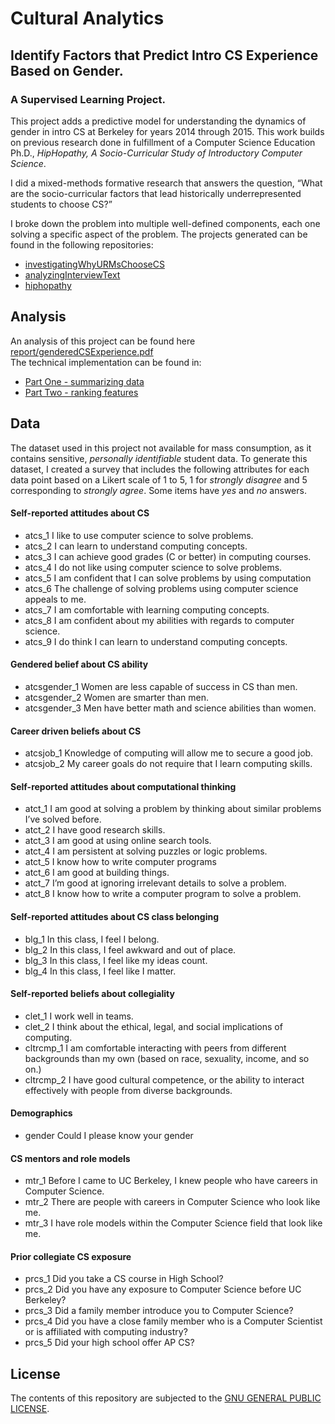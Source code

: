 # Cultural Analytics
## Identify Factors that Predict Intro CS Experience Based on Gender. 
### A Supervised Learning Project.   

This project adds a predictive model for understanding the dynamics of gender in intro CS at Berkeley for years 2014 through 2015. This work builds on previous research done in fulfillment of a Computer Science Education Ph.D., *HipHopathy, A Socio-Curricular Study of Introductory Computer Science*. 

I did a mixed-methods formative research that answers the question, “What are the socio-curricular factors that lead historically underrepresented students to choose CS?”

I broke down the problem into multiple well-defined components, each one solving a specific aspect of the problem. The projects generated can be found in the following repositories:
- [investigatingWhyURMsChooseCS](https://github.com/omoju/investigatingWhyURMsChooseCS)
- [analyzingInterviewText](https://github.com/omoju/AnalyzingInterviewText)
- [hiphopathy](https://github.com/omoju/hiphopathy)

## Analysis
An analysis of this project can be found here [report/genderedCSExperience.pdf](report/genderedCSExperience.pdf)   
The technical implementation can be found in:
- [Part One - summarizing data](part1_genderedCSExperience.ipynb)
- [Part Two - ranking features](part2_featureImportance.ipynb)



## Data

The dataset used in this project not available for mass consumption, as it contains sensitive, *personally identifiable* student data. To generate this dataset, I created a survey that includes the following attributes for each data point based on a Likert scale of 1 to 5, 1 for *strongly disagree* and 5 corresponding to *strongly agree*. Some items have *yes* and *no* answers.

#### Self-reported attitudes about CS
- atcs_1 I like to use computer science to solve problems.
- atcs_2 I can learn to understand computing concepts.
- atcs_3 I can achieve good grades (C or better) in computing courses.
- atcs_4 I do not like using computer science to solve problems.
- atcs_5 I am confident that I can solve problems by using computation
- atcs_6 The challenge of solving problems using computer science appeals to me.
- atcs_7 I am comfortable with learning computing concepts.
- atcs_8 I am confident about my abilities with regards to computer science.
- atcs_9 I do think I can learn to understand computing concepts.

#### Gendered belief about CS ability
- atcsgender_1 Women are less capable of success in CS than men.
- atcsgender_2 Women are smarter than men.
- atcsgender_3 Men have better math and science abilities than women.

#### Career driven beliefs about CS
- atcsjob_1 Knowledge of computing will allow me to secure a good job.
- atcsjob_2 My career goals do not require that I learn computing skills.

#### Self-reported attitudes about computational thinking
- atct_1 I am good at solving a problem by thinking about similar problems I’ve solved before.
- atct_2 I have good research skills.
- atct_3 I am good at using online search tools.
- atct_4 I am persistent at solving puzzles or logic problems.
- atct_5 I know how to write computer programs
- atct_6 I am good at building things.
- atct_7 I’m good at ignoring irrelevant details to solve a problem.
- atct_8 I know how to write a computer program to solve a problem.

#### Self-reported attitudes about CS class belonging
- blg_1 In this class, I feel I belong.
- blg_2 In this class, I feel awkward and out of place.
- blg_3 In this class, I feel like my ideas count.
- blg_4 In this class, I feel like I matter.

#### Self-reported beliefs about collegiality
- clet_1 I work well in teams.
- clet_2 I think about the ethical, legal, and social implications of computing.
- cltrcmp_1 I am comfortable interacting with peers from different backgrounds than my own (based on race, sexuality, income, and so on.)
- cltrcmp_2 I have good cultural competence, or the ability to interact effectively with people from diverse backgrounds.

#### Demographics
- gender Could I please know your gender

#### CS mentors and role models
- mtr_1 Before I came to UC Berkeley, I knew people who have careers in Computer Science.
- mtr_2 There are people with careers in Computer Science who look like me.
- mtr_3 I have role models within the Computer Science field that look like me.

#### Prior collegiate CS exposure
- prcs_1 Did you take a CS course in High School?
- prcs_2 Did you have any exposure to Computer Science before UC Berkeley?
- prcs_3 Did a family member introduce you to Computer Science?
- prcs_4 Did you have a close family member who is a Computer Scientist or is affiliated with computing industry?
- prcs_5 Did your high school offer AP CS?


## License

The contents of this repository are subjected to the [GNU GENERAL PUBLIC LICENSE](License.md).
